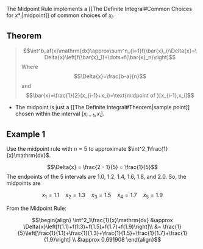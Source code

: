 The Midpoint Rule implements a [[The Definite Integral#Common Choices for $x *_i$|midpoint]] of common choices of $x_i$.

## Theorem

>$$\int^b_af(x)\mathrm{dx}\approx\sum^n_{i=1}f(\bar{x}_i)\Delta{x}=\Delta{x}\left[f(\bar{x}_1)+\dots+f(\bar{x}_n)\right]$$
Where
$$\Delta{x}=\frac{b-a}{n}$$
and
$$\bar{x}=\frac{1}{2}(x_{i-1}+x_i)=\text{midpoint of }[x_{i-1},x_i]$$
* The midpoint is just a [[The Definite Integral#Theorem|sample point]] chosen within the interval $[x_{i-1},x_i]$.

## Example 1
Use the midpoint rule with $n = 5$ to approximate $\int^2_1\frac{1}{x}\mathrm{dx}$.

$$\Delta{x} = \frac{2 - 1}{5} = \frac{1}{5}$$
The endpoints of the 5 intervals are 1.0, 1.2, 1.4, 1.6, 1.8, and 2.0. So, the midpoints are

$$x_1 = 1.1 \quad x_2=1.3 \quad x_3=1.5 \quad x_4=1.7 \quad x_5=1.9$$

From the Midpoint Rule:

$$\begin{align}
\int^2_1\frac{1}{x}\mathrm{dx} &\approx \Delta{x}\left[f(1.1)+f(1.3)+f(1.5)+f(1.7)+f(1.9)\right]\\
&= \frac{1}{5}\left[\frac{1}{1.1}+\frac{1}{1.3}+\frac{1}{1.5}+\frac{1}{1.7}+\frac{1}{1.9}\right] \\
&\approx 0.691908
\end{align}$$
